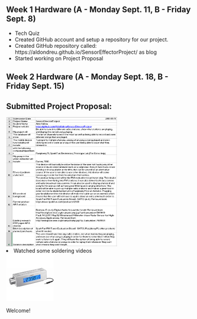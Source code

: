 <html>
  <head>
        <h2>Week 1 Hardware (A - Monday Sept. 11, B - Friday Sept. 8)</h2>
  </head>
  <body>
<ul>
  <li>Tech Quiz</li>
  <li>Created GitHub account and setup a repository for our project.</li>
  <li>Created GitHub repository called: https://aldondreu.github.io/SensorEffectorProject/ as blog</li>
  <li>Started working on Project Proposal</li>
</ul>
  
 <head> 
  <h2>Week 2 Hardware (A - Monday Sept. 18, B - Friday Sept. 15)</h2>
 </head>
 <h2>Submitted Project Proposal:</h2>
<img src="https://raw.githubusercontent.com/AldoNdreu/SensorEffectorProject/master/pictures/AldoNdreuProposal.PNG" alt="Budget" width="300" height="350"><br>
<li> Watched some soldering videos</li>


<img src="https://raw.githubusercontent.com/AldoNdreu/SensorEffectorProject/master/pictures/radio.JPG" alt="RadioPic" width="128" height="128">

<p>Welcome!</p>
</body>
  </html>
